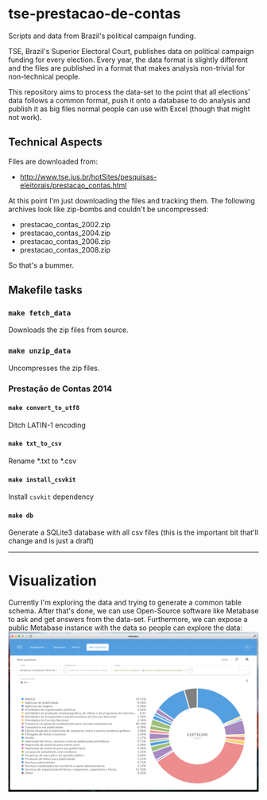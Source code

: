 # tse-prestacao-de-contas
Scripts and data from Brazil's political campaign funding.

TSE, Brazil's Superior Electoral Court, publishes data on political campaign
funding for every election. Every year, the data format is slightly different
and the files are published in a format that makes analysis non-trivial for
non-technical people.

This repository aims to process the data-set to the point that all elections'
data follows a common format, push it onto a database to do analysis and
publish it as big files normal people can use with Excel (though that might not
work).

## Technical Aspects
Files are downloaded from:
- http://www.tse.jus.br/hotSites/pesquisas-eleitorais/prestacao_contas.html

At this point I'm just downloading the files and tracking them. The following
archives look like zip-bombs and couldn't be uncompressed:

- prestacao_contas_2002.zip
- prestacao_contas_2004.zip
- prestacao_contas_2006.zip
- prestacao_contas_2008.zip

So that's a bummer.

## Makefile tasks
### `make fetch_data`
Downloads the zip files from source.

### `make unzip_data`
Uncompresses the zip files.

### Prestação de Contas 2014
#### `make convert_to_utf8`
Ditch LATIN-1 encoding

#### `make txt_to_csv`
Rename \*.txt to \*.csv

#### `make install_csvkit`
Install `csvkit` dependency

#### `make db`
Generate a SQLite3 database with all csv files (this is the important bit
that'll change and is just a draft)

- - -

# Visualization
Currently I'm exploring the data and trying to generate a common table schema.
After that's done, we can use Open-Source software like Metabase to ask and get
answers from the data-set. Furthermore, we can expose a public Metabase instance
with the data so people can explore the data:
![](/metabase-screenshot.png)

